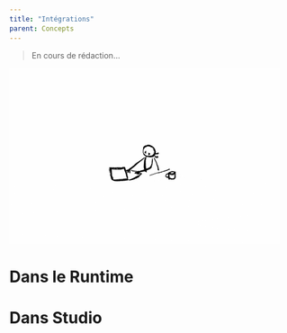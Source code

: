 ```yaml
---
title: "Intégrations"
parent: Concepts
---
```


> En cours de rédaction...

![SynApps](../assets/under-progress.gif)


# Dans le Runtime

# Dans Studio
